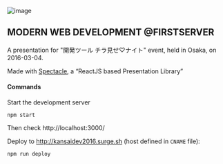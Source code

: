 ![image](https://cloud.githubusercontent.com/assets/5546996/13558301/6d38767e-e444-11e5-834d-c579b5df56a2.png)

## MODERN WEB DEVELOPMENT @FIRSTSERVER

A presentation for "開発ツール チラ見せ♡ナイト" event, held in Osaka, on 2016-03-04.

Made with [Spectacle](https://github.com/FormidableLabs/spectacle), a “ReactJS based Presentation Library”

#### Commands

Start the development server

```
npm start
```

Then check http://localhost:3000/

Deploy to http://kansaidev2016.surge.sh (host defined in `CNAME` file):

```
npm run deploy
```
